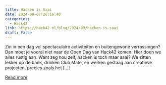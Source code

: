 ```yaml
---
title: Hacken is Saai
date: 2024-09-07T20:16:40
categories:
  - Hack42
link: https://hack42.nl/blog/2024/09/hacken-is-saai
draft: False
---
```


Zin in een dag vol spectaculaire activiteiten en buitengewone verrassingen? Dan moet je vooral niet naar de Open Dag van Hack42 komen. Hier doen we alles rustig aan. Want zeg nou zelf, hacken is toch maar saai? We zitten lekker op de bank, drinken Club Mate, en werken gestaag aan creatieve projecten, precies zoals het [&#8230;]

[Read more](https://hack42.nl/blog/2024/09/hacken-is-saai)